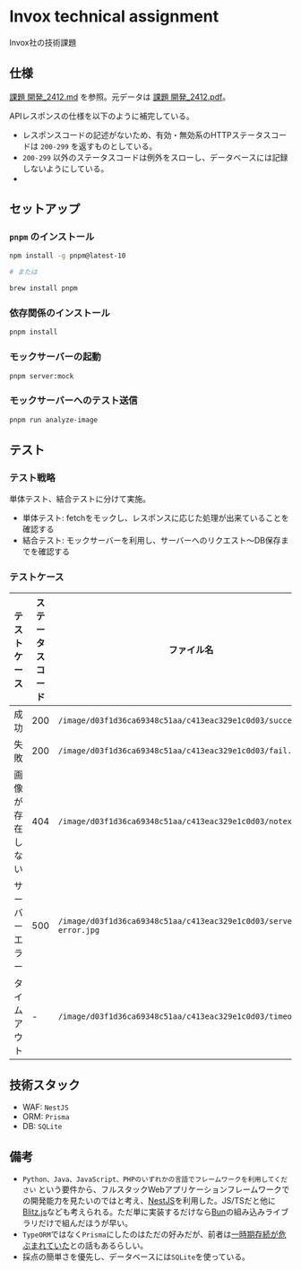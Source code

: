 # Invox technical assignment

Invox社の技術課題

## 仕様

[課題 開発_2412.md]() を参照。元データは [課題 開発_2412.pdf]()。

APIレスポンスの仕様を以下のように補完している。

- レスポンスコードの記述がないため、有効・無効系のHTTPステータスコードは `200-299` を返すものとしている。
- `200-299` 以外のステータスコードは例外をスローし、データベースには記録しないようにしている。
-

## セットアップ

### `pnpm` のインストール

```bash
npm install -g pnpm@latest-10

# または

brew install pnpm
```

### 依存関係のインストール

```bash
pnpm install
```

### モックサーバーの起動

```bash
pnpm server:mock
```

### モックサーバーへのテスト送信

```bash
pnpm run analyze-image
```

## テスト

### テスト戦略

単体テスト、結合テストに分けて実施。

- 単体テスト: fetchをモックし、レスポンスに応じた処理が出来ていることを確認する
- 結合テスト: モックサーバーを利用し、サーバーへのリクエスト〜DB保存までを確認する

### テストケース

テストケース | ステータスコード | ファイル名 | DB記録
---|---|---|---
成功 | 200 | `/image/d03f1d36ca69348c51aa/c413eac329e1c0d03/success.jpg`|あり
失敗 | 200 | `/image/d03f1d36ca69348c51aa/c413eac329e1c0d03/fail.jpg`|あり
画像が存在しない | 404 | `/image/d03f1d36ca69348c51aa/c413eac329e1c0d03/notexist.jpg`|なし
サーバーエラー | 500 | `/image/d03f1d36ca69348c51aa/c413eac329e1c0d03/server-error.jpg`|なし
タイムアウト | - | `/image/d03f1d36ca69348c51aa/c413eac329e1c0d03/timeout.jpg`|なし


## 技術スタック

- WAF: `NestJS`
- ORM: `Prisma`
- DB: `SQLite`


## 備考

- `Python、Java、JavaScript、PHPのいずれかの言語でフレームワークを利用してください` という要件から、フルスタックWebアプリケーションフレームワークでの開発能力を見たいのではと考え、[NestJS](https://nestjs.com/)を利用した。JS/TSだと他に[Blitz.js](https://blitzjs.com/)なども考えられる。ただ単に実装するだけなら[Bun](https://bun.com/)の組み込みライブラリだけで組んだほうが早い。
- `TypeORM`ではなく`Prisma`にしたのはただの好みだが、前者は[一時期存続が危ぶまれていた](https://scrapbox.io/uki00a/TypeORM%E3%81%AE%E7%8F%BE%E5%9C%A8%E3%81%AE%E5%8B%95%E5%90%91%E3%81%A8%E4%BB%8A%E5%BE%8C%E3%81%AB%E3%81%A4%E3%81%84%E3%81%A6_(2024%E5%B9%B4))との話もあるらしい。
- 採点の簡単さを優先し、データベースには`SQLite`を使っている。
